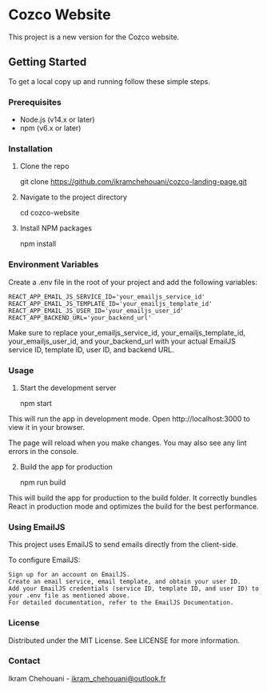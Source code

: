 # Cozco Website

This project is a new version for the Cozco website.

## Getting Started

To get a local copy up and running follow these simple steps.

### Prerequisites

- Node.js (v14.x or later)
- npm (v6.x or later)

### Installation

1. Clone the repo

   git clone https://github.com/ikramchehouani/cozco-landing-page.git

2. Navigate to the project directory

    cd cozco-website

3. Install NPM packages

    npm install

### Environment Variables

Create a .env file in the root of your project and add the following variables:

    REACT_APP_EMAIL_JS_SERVICE_ID='your_emailjs_service_id'
    REACT_APP_EMAIL_JS_TEMPLATE_ID='your_emailjs_template_id'
    REACT_APP_EMAIL_JS_USER_ID='your_emailjs_user_id'
    REACT_APP_BACKEND_URL='your_backend_url'

Make sure to replace your_emailjs_service_id, your_emailjs_template_id, your_emailjs_user_id, and your_backend_url with your actual EmailJS service ID, template ID, user ID, and backend URL.

### Usage

1. Start the development server

    npm start

This will run the app in development mode. Open http://localhost:3000 to view it in your browser.

The page will reload when you make changes. You may also see any lint errors in the console.

2. Build the app for production

    npm run build

This will build the app for production to the build folder. It correctly bundles React in production mode and optimizes the build for the best performance.

### Using EmailJS

This project uses EmailJS to send emails directly from the client-side.

To configure EmailJS:

    Sign up for an account on EmailJS.
    Create an email service, email template, and obtain your user ID.
    Add your EmailJS credentials (service ID, template ID, and user ID) to your .env file as mentioned above.
    For detailed documentation, refer to the EmailJS Documentation.

### License

Distributed under the MIT License. See LICENSE for more information.

### Contact
Ikram Chehouani - ikram_chehouani@outlook.fr
